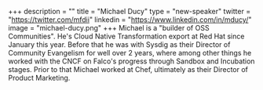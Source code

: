 +++
description = ""
title = "Michael Ducy"
type = "new-speaker"
twitter = "https://twitter.com/mfdii"
linkedin = "https://www.linkedin.com/in/mducy/"
image = "michael-ducy.png"
+++
Michael is a "builder of OSS Communities". He's Cloud Native Transformation export at Red Hat since January this year. Before that he was with Sysdig as their Director of Community Evangelism for well over 2 years, where among other things he worked with the CNCF on Falco's progress through Sandbox and Incubation stages. Prior to that Michael worked at Chef, ultimately as their Director of Product Marketing.
